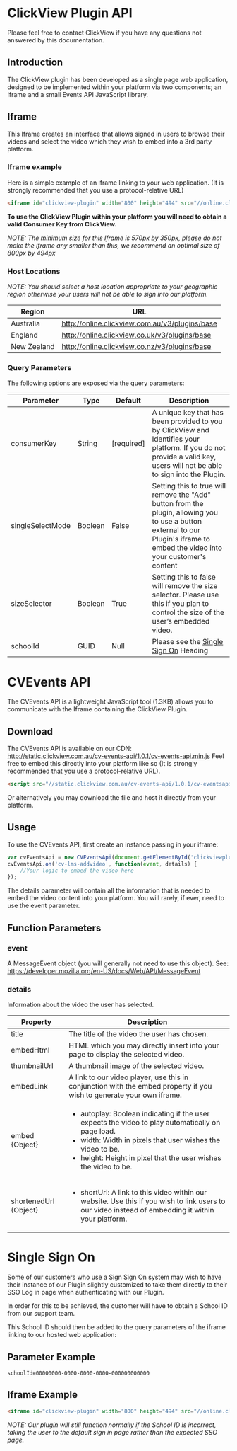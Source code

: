 # ClickView Plugin API
Please feel free to contact ClickView if you have any questions not answered by this documentation.
## Introduction
The ClickView plugin has been developed as a single page web application, designed to be implemented within your platform via two components; an Iframe and a small Events API JavaScript library.
## Iframe
This Iframe creates an interface that allows signed in users to browse their videos and select the video which they wish to embed into a 3rd party platform.
### Iframe example
Here is a simple example of an iframe linking to your web application. (It is strongly recommended that you use a protocol-relative URL) 

```html
<iframe id="clickview-plugin" width="800" height="494" src="//online.clickview.com.au/v3/plugins/base?consumerKey=xxxxxx"></iframe>
```

**To use the ClickView Plugin within your platform you will need to obtain a valid Consumer Key from ClickView.**

*NOTE: The minimum size for this Iframe is 570px by 350px, please do not make the iframe any smaller than this, we recommend an optimal size of 800px by 494px*
### Host Locations
*NOTE: You should select a host location appropriate to your geographic region otherwise your users will not be able to sign into our platform.*

| Region | URL |
| --- | --- |
| Australia | http://online.clickview.com.au/v3/plugins/base |
| England | http://online.clickview.co.uk/v3/plugins/base |
| New Zealand | http://online.clickview.co.nz/v3/plugins/base |

### Query Parameters
The following options are exposed via the query parameters:

| Parameter | Type | Default | Description |
| --- | ---| --- | --- |
| consumerKey | String | [required] | A unique key that has been provided to you by ClickView and Identifies your platform. If you do not provide a valid key, users will not be able to sign into the Plugin.| 
| singleSelectMode | Boolean | False | Setting this to true will remove the "Add" button from the plugin, allowing you to use a button external to our Plugin's iframe to embed the video into your customer's content |
| sizeSelector | Boolean | True | Setting this to false will remove the size selector. Please use this if you plan to control the size of the user’s embedded video.|
| schoolId | GUID | Null | Please see the [Single Sign On](#single-sign-on) Heading |

# CVEvents API
The CVEvents API is a lightweight JavaScript tool (1.3KB) allows you to communicate with the Iframe containing the ClickView Plugin.
## Download
The CVEvents API is available on our CDN:
http://static.clickview.com.au/cv-events-api/1.0.1/cv-events-api.min.js
Feel free to embed this directly into your platform like so (It is strongly recommended that you use a
protocol-relative URL).
```html
<script src="//static.clickview.com.au/cv-events-api/1.0.1/cv-eventsapi.min.js" type="text/javascript"></script>
```
Or alternatively you may download the file and host it directly from your platform.

## Usage
To use the CVEvents API, first create an instance passing in your iframe:
```javascript
var cvEventsApi = new CVEventsApi(document.getElementById('clickviewplugin').contentWindow);
cvEventsApi.on('cv-lms-addvideo', function(event, details) {
    //Your logic to embed the video here
});
```
The details parameter will contain all the information that is needed to embed the video content into
your platform. You will rarely, if ever, need to use the event parameter.
## Function Parameters
### event
A MessageEvent object (you will generally not need to use this object).
See: https://developer.mozilla.org/en-US/docs/Web/API/MessageEvent
### details
Information about the video the user has selected.

| Property | Description |
| --- | --- |
| title | The title of the video the user has chosen. |
| embedHtml | HTML which you may directly insert into your page to display the selected video. |
| thumbnailUrl | A thumbnail image of the selected video. |
| embedLink | A link to our video player, use this in conjunction with the embed property if you wish to generate your own iframe. |
| embed {Object} | <ul><li>autoplay: Boolean indicating if the user expects the video to play automatically on page load.</li><li>width: Width in pixels that user wishes the video to be.</li><li>height: Height in pixel that the user wishes the video to be.</li></ul> | 
| shortenedUrl {Object} | <ul><li>shortUrl: A link to this video within our website. Use this if you wish to link users to our video instead of embedding it within your platform.</li></ul>|

# Single Sign On
Some of our customers who use a Sign Sign On system may wish to have their instance of our Plugin slightly customized to take them directly to their SSO Log in page when authenticating with our Plugin.

In order for this to be achieved, the customer will have to obtain a School ID from our support team.

This School ID should then be added to the query parameters of the iframe linking to our hosted web
application:
## Parameter Example
`schoolId=00000000-0000-0000-0000-000000000000`

## Iframe Example
```html
<iframe id="clickview-plugin" width="800" height="494" src="//online.clickview.com.au/v3/plugins/base?consumerKey=xxxxxx&schoolId=00000000-0000-0000-0000-000000000000"></iframe>
```
*NOTE: Our plugin will still function normally if the School ID is incorrect, taking the user to the default
sign in page rather than the expected SSO page.*
